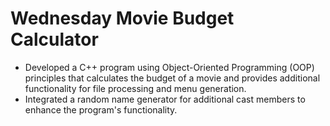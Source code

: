 # Wednesday Movie Budget Calculator
* Developed a C++ program using Object-Oriented Programming (OOP) principles that calculates the budget of a movie and provides additional functionality for file processing and menu generation.
* Integrated a random name generator for additional cast members to enhance the program's functionality.
